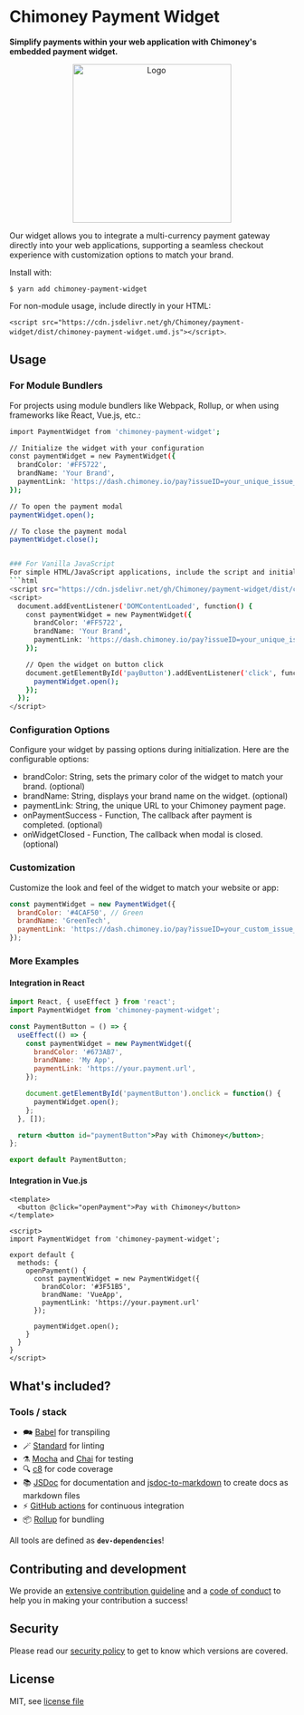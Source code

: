 # Chimoney Payment Widget

__Simplify payments within your web application with Chimoney's embedded payment widget.__
<div align="center" id="initial">
  <a href="https://chimoney.io/" target="_blank">
  <picture>
    <img src="https://chimoney.io/assets/icons/chimoney-purple-logo.svg" width="280" alt="Logo"/>
  </picture>
  </a>
</div>


Our widget allows you to integrate a multi-currency payment gateway directly into your web applications, supporting a seamless checkout experience with customization options to match your brand.

Install with:

`$ yarn add chimoney-payment-widget`

For non-module usage, include directly in your HTML:

`<script src="https://cdn.jsdelivr.net/gh/Chimoney/payment-widget/dist/chimoney-payment-widget.umd.js"></script>`.

## Usage

### For Module Bundlers

For projects using module bundlers like Webpack, Rollup, or when using frameworks like React, Vue.js, etc.:


```bash
import PaymentWidget from 'chimoney-payment-widget';

// Initialize the widget with your configuration
const paymentWidget = new PaymentWidget({
  brandColor: '#FF5722',
  brandName: 'Your Brand',
  paymentLink: 'https://dash.chimoney.io/pay?issueID=your_unique_issue_id'
});

// To open the payment modal
paymentWidget.open();

// To close the payment modal
paymentWidget.close();


### For Vanilla JavaScript
For simple HTML/JavaScript applications, include the script and initialize the widget:
```html
<script src="https://cdn.jsdelivr.net/gh/Chimoney/payment-widget/dist/chimoney-payment-widget.umd.js"></script>
<script>
  document.addEventListener('DOMContentLoaded', function() {
    const paymentWidget = new PaymentWidget({
      brandColor: '#FF5722',
      brandName: 'Your Brand',
      paymentLink: 'https://dash.chimoney.io/pay?issueID=your_unique_issue_id'
    });

    // Open the widget on button click
    document.getElementById('payButton').addEventListener('click', function() {
      paymentWidget.open();
    });
  });
</script>
```


### Configuration Options
Configure your widget by passing options during initialization. Here are the configurable options:

- brandColor: String, sets the primary color of the widget to match your brand. (optional)
- brandName: String, displays your brand name on the widget. (optional)
- paymentLink: String, the unique URL to your Chimoney payment page.
- onPaymentSuccess - Function, The callback after payment is completed. (optional)
- onWidgetClosed - Function, The callback when modal is closed. (optional)

### Customization
Customize the look and feel of the widget to match your website or app:


```js
const paymentWidget = new PaymentWidget({
  brandColor: '#4CAF50', // Green
  brandName: 'GreenTech',
  paymentLink: 'https://dash.chimoney.io/pay?issueID=your_custom_issue_id',
});
```


### More Examples

#### Integration in React

```jsx
import React, { useEffect } from 'react';
import PaymentWidget from 'chimoney-payment-widget';

const PaymentButton = () => {
  useEffect(() => {
    const paymentWidget = new PaymentWidget({
      brandColor: '#673AB7',
      brandName: 'My App',
      paymentLink: 'https://your.payment.url',
    });

    document.getElementById('paymentButton').onclick = function() {
      paymentWidget.open();
    };
  }, []);

  return <button id="paymentButton">Pay with Chimoney</button>;
};

export default PaymentButton;
```

#### Integration in Vue.js

```vue
<template>
  <button @click="openPayment">Pay with Chimoney</button>
</template>

<script>
import PaymentWidget from 'chimoney-payment-widget';

export default {
  methods: {
    openPayment() {
      const paymentWidget = new PaymentWidget({
        brandColor: '#3F51B5',
        brandName: 'VueApp',
        paymentLink: 'https://your.payment.url'
      });

      paymentWidget.open();
    }
  }
}
</script>
```


## What's included?

### Tools / stack

* 🗪 [Babel](https://babeljs.io/) for transpiling
* 🪄 [Standard](https://standardjs.com/) for linting
* ⚗️ [Mocha](https://mochajs.org/) and [Chai](https://www.chaijs.com) for testing
* 🔍 [c8](https://github.com/bcoe/c8) for code coverage
* 📚 [JSDoc](https://jsdoc.app/) for documentation and [jsdoc-to-markdown](https://www.npmjs.com/package/jsdoc-to-markdown) to create docs as markdown files
* ⚡ [GitHub actions](https://github.com/features/actions) for continuous integration
* 📦 [Rollup](https://rollupjs.org) for bundling

All tools are defined as **`dev-dependencies`**!


## Contributing and development

We provide an [extensive contribution guideline](./CONTRIBUTING.md) and a [code of conduct](./CODE_OF_CONDUCT.md)
to help you in making your contribution a success!

## Security

Please read our [security policy](./SECURITY.md) to get to know which versions are covered.

## License

MIT, see [license file](LICENSE)

